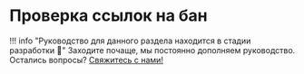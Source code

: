 # Проверка ссылок на бан

!!! info "Руководство для данного раздела находится в стадии разработки 🏃"
    Заходите почаще, мы постоянно дополняем руководство. Остались вопросы? <a href="../../../support">Свяжитесь с нами!</a>